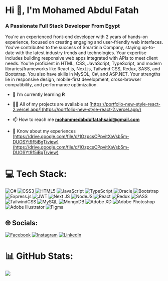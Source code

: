 # Hi 👋, I'm Mohamed Abdul Fatah

### A Passionate Full Stack Developer From Egypt

You're an experienced front-end developer with 2 years of hands-on experience, focused on creating engaging and user-friendly web interfaces. You've contributed to the success of Smartinia Company, staying up-to-date with the latest industry trends and technologies. Your expertise includes building responsive web apps integrated with APIs to meet client needs. You're proficient in HTML, CSS, JavaScript, TypeScript, and modern libraries/frameworks like React.js, Next.js, Tailwind CSS, Redux, SASS, and Bootstrap. You also have skills in MySQL, C#, and ASP.NET. Your strengths lie in responsive design, mobile-first development, cross-browser compatibility, and performance optimization.

- 🌱 I’m currently learning **R**

- 👨‍💻 All of my projects are available at [https://portfolio-new-style-react-2.vercel.app/](https://portfolio-new-style-react-2.vercel.app/)

- 📫 How to reach me **mohammedabdulfatahsaid@gmail.com**

- 📄 Know about my experiences [https://drive.google.com/file/d/1OzpcsCPpvitXaVsb5m-DUOSYt9f5iBgT/view](https://drive.google.com/file/d/1OzpcsCPpvitXaVsb5m-DUOSYt9f5iBgT/view)

# 💻 Tech Stack:

![C#](https://img.shields.io/badge/c%23-%23239120.svg?style=for-the-badge&logo=csharp&logoColor=white) ![CSS3](https://img.shields.io/badge/css3-%231572B6.svg?style=for-the-badge&logo=css3&logoColor=white) ![HTML5](https://img.shields.io/badge/html5-%23E34F26.svg?style=for-the-badge&logo=html5&logoColor=white) ![JavaScript](https://img.shields.io/badge/javascript-%23323330.svg?style=for-the-badge&logo=javascript&logoColor=%23F7DF1E) ![TypeScript](https://img.shields.io/badge/typescript-%23007ACC.svg?style=for-the-badge&logo=typescript&logoColor=white) ![Oracle](https://img.shields.io/badge/Oracle-F80000?style=for-the-badge&logo=oracle&logoColor=white) ![Bootstrap](https://img.shields.io/badge/bootstrap-%238511FA.svg?style=for-the-badge&logo=bootstrap&logoColor=white) ![Express.js](https://img.shields.io/badge/express.js-%23404d59.svg?style=for-the-badge&logo=express&logoColor=%2361DAFB) ![JWT](https://img.shields.io/badge/JWT-black?style=for-the-badge&logo=JSON%20web%20tokens) ![Next JS](https://img.shields.io/badge/Next-black?style=for-the-badge&logo=next.js&logoColor=white) ![NodeJS](https://img.shields.io/badge/node.js-6DA55F?style=for-the-badge&logo=node.js&logoColor=white) ![React](https://img.shields.io/badge/react-%2320232a.svg?style=for-the-badge&logo=react&logoColor=%2361DAFB) ![Redux](https://img.shields.io/badge/redux-%23593d88.svg?style=for-the-badge&logo=redux&logoColor=white) ![SASS](https://img.shields.io/badge/SASS-hotpink.svg?style=for-the-badge&logo=SASS&logoColor=white) ![TailwindCSS](https://img.shields.io/badge/tailwindcss-%2338B2AC.svg?style=for-the-badge&logo=tailwind-css&logoColor=white) ![MySQL](https://img.shields.io/badge/mysql-%2300000f.svg?style=for-the-badge&logo=mysql&logoColor=white) ![MongoDB](https://img.shields.io/badge/MongoDB-%234ea94b.svg?style=for-the-badge&logo=mongodb&logoColor=white) ![Adobe XD](https://img.shields.io/badge/Adobe%20XD-470137?style=for-the-badge&logo=Adobe%20XD&logoColor=#FF61F6) ![Adobe Photoshop](https://img.shields.io/badge/adobe%20photoshop-%2331A8FF.svg?style=for-the-badge&logo=adobe%20photoshop&logoColor=white) ![Adobe Illustrator](https://img.shields.io/badge/adobe%20illustrator-%23FF9A00.svg?style=for-the-badge&logo=adobe%20illustrator&logoColor=white) ![Figma](https://img.shields.io/badge/figma-%23F24E1E.svg?style=for-the-badge&logo=figma&logoColor=white)

## 🌐 Socials:

[![Facebook](https://img.shields.io/badge/Facebook-%231877F2.svg?logo=Facebook&logoColor=white)](https://facebook.com/https://www.facebook.com/MooMohammed0000/) [![Instagram](https://img.shields.io/badge/Instagram-%23E4405F.svg?logo=Instagram&logoColor=white)](https://instagram.com/https://www.instagram.com/moo_mohammed_64/) [![LinkedIn](https://img.shields.io/badge/LinkedIn-%230077B5.svg?logo=linkedin&logoColor=white)](https://linkedin.com/in/https://www.linkedin.com/in/mohammed-abdul-fatah-58959a256/)


# 📊 GitHub Stats:

![](https://github-readme-streak-stats.herokuapp.com/?user=mohamed&theme=dark&hide_border=false)<br/>
